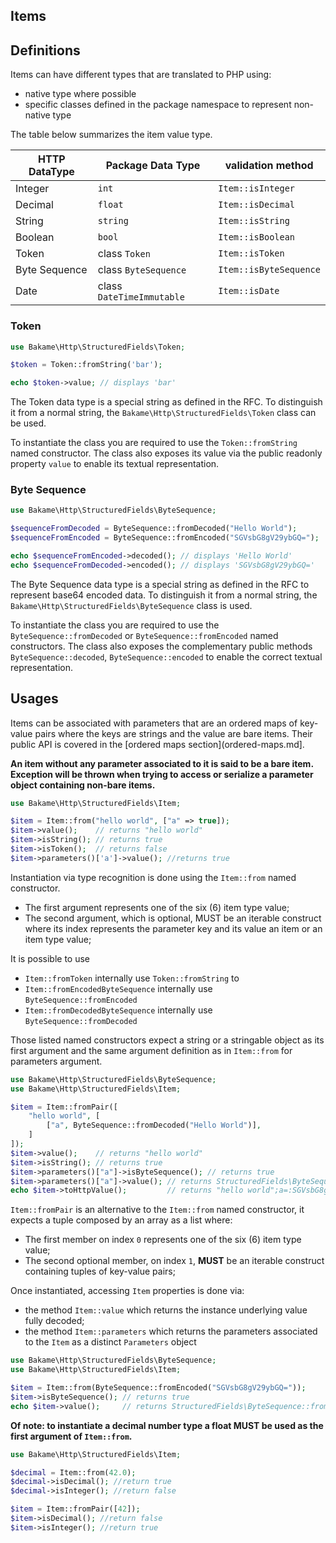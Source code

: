 Items
----

## Definitions

Items can have different types that are translated to PHP using:

- native type where possible
- specific classes defined in the package namespace to represent non-native type

The table below summarizes the item value type.

| HTTP DataType | Package Data Type         | validation method      |
|---------------|---------------------------|------------------------|
| Integer       | `int`                     | `Item::isInteger`      |
| Decimal       | `float`                   | `Item::isDecimal`      |
| String        | `string`                  | `Item::isString`       |
| Boolean       | `bool`                    | `Item::isBoolean`      |
| Token         | class `Token`             | `Item::isToken`        |
| Byte Sequence | class `ByteSequence`      | `Item::isByteSequence` |
| Date          | class `DateTimeImmutable` | `Item::isDate`         |

### Token

```php
use Bakame\Http\StructuredFields\Token;

$token = Token::fromString('bar');

echo $token->value; // displays 'bar'
```

The Token data type is a special string as defined in the RFC. To distinguish it from a normal string,
the `Bakame\Http\StructuredFields\Token` class can be used.

To instantiate the class you are required to use the `Token::fromString` named constructor.
The class also exposes its value via the public readonly property `value` to enable its textual representation.

### Byte Sequence

```php
use Bakame\Http\StructuredFields\ByteSequence;

$sequenceFromDecoded = ByteSequence::fromDecoded("Hello World");
$sequenceFromEncoded = ByteSequence::fromEncoded("SGVsbG8gV29ybGQ=");

echo $sequenceFromEncoded->decoded(); // displays 'Hello World'
echo $sequenceFromDecoded->encoded(); // displays 'SGVsbG8gV29ybGQ='
```

The Byte Sequence data type is a special string as defined in the RFC to represent base64 encoded data.
To distinguish it from a normal string, the `Bakame\Http\StructuredFields\ByteSequence` class is used.

To instantiate the class you are required to use the `ByteSequence::fromDecoded` or `ByteSequence::fromEncoded`
named constructors. The class also exposes the complementary public methods `ByteSequence::decoded`,
`ByteSequence::encoded` to enable the correct textual representation.

## Usages

Items can be associated with parameters that are an ordered maps of key-value pairs where the
keys are strings and the value are bare items. Their public API is covered in the [ordered maps section](ordered-maps.md].

**An item without any parameter associated to it is said to be a bare item.**
**Exception will be thrown when trying to access or serialize a parameter object containing non-bare items.**

```php
use Bakame\Http\StructuredFields\Item;

$item = Item::from("hello world", ["a" => true]);
$item->value();    // returns "hello world"
$item->isString(); // returns true
$item->isToken();  // returns false
$item->parameters()['a']->value(); //returns true
```

Instantiation via type recognition is done using the `Item::from` named constructor.

- The first argument represents one of the six (6) item type value;
- The second argument, which is optional, MUST be an iterable construct  
  where its index represents the parameter key and its value an item or an item type value;

It is possible to use

- `Item::fromToken` internally use `Token::fromString` to
- `Item::fromEncodedByteSequence` internally use `ByteSequence::fromEncoded`
- `Item::fromDecodedByteSequence` internally use `ByteSequence::fromDecoded`

Those listed named constructors expect a string or a stringable object as its first argument and the
same argument definition as in `Item::from` for parameters argument.

```php
use Bakame\Http\StructuredFields\ByteSequence;
use Bakame\Http\StructuredFields\Item;

$item = Item::fromPair([
    "hello world", [
        ["a", ByteSequence::fromDecoded("Hello World")],
    ]
]);
$item->value();    // returns "hello world"
$item->isString(); // returns true
$item->parameters()["a"]->isByteSequence(); // returns true
$item->parameters()["a"]->value(); // returns StructuredFields\ByteSequence::fromDecoded('Hello World');
echo $item->toHttpValue();         // returns "hello world";a=:SGVsbG8gV29ybGQ=:
```

`Item::fromPair` is an alternative to the `Item::from` named constructor, it expects
a tuple composed by an array as a list where:

- The first member on index `0` represents one of the six (6) item type value;
- The second optional member, on index `1`, **MUST** be an iterable construct containing
  tuples of key-value pairs;

Once instantiated, accessing `Item` properties is done via:

- the method `Item::value` which returns the instance underlying value fully decoded;
- the method `Item::parameters` which returns the parameters associated to the `Item` as a distinct `Parameters` object

```php
use Bakame\Http\StructuredFields\ByteSequence;
use Bakame\Http\StructuredFields\Item;

$item = Item::from(ByteSequence::fromEncoded("SGVsbG8gV29ybGQ="));
$item->isByteSequence(); // returns true
echo $item->value();     // returns StructuredFields\ByteSequence::fromEncoded("SGVsbG8gV29ybGQ=");
```

**Of note: to instantiate a decimal number type a float MUST be used as the first argument of `Item::from`.**

```php
use Bakame\Http\StructuredFields\Item;

$decimal = Item::from(42.0);
$decimal->isDecimal(); //return true
$decimal->isInteger(); //return false

$item = Item::fromPair([42]);
$item->isDecimal(); //return false
$item->isInteger(); //return true
```
